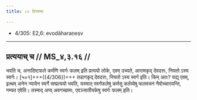 ```yaml
---
title: ८० टिप्पण्यः

---
```

- 4/305: E2,6: evodāharaṇeṣv

____________________________________________


## प्रत्ययाच् च // MS_४,३.१६ //

भवति च, अनादिष्टफले कर्मणि स्वर्गः फलम् इति प्रत्ययो लोके, एवम् उच्यते, आरामकृद् देवदत्तः, नियतो ऽस्य स्वर्गः। [५०१]+++({4/306})+++ तडागकृद् देवदत्तः, नियतो ऽस्य स्वर्ग इति। किम् अतः? यद्य् एवम्, इत्थम् अनेन न्यायेन स्वर्गे सम्प्रत्ययो भवति, यस्मात् स्वर्गफलेषु कर्मसु कर्तव्येषु फलवचनं नैवोच्चारयन्ति, गम्यत एवेति। तस्माद् अप्य् अवगच्छामः, एवञ्जातीयकेषु स्वर्गः फलम् इति।